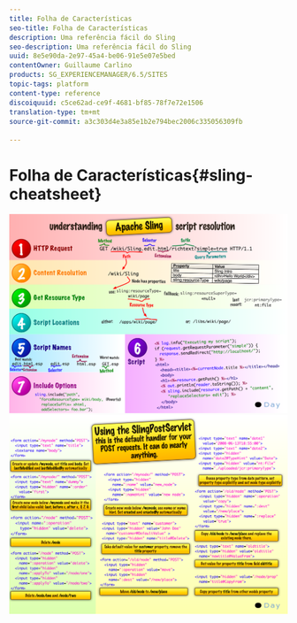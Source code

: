 ```yaml
---
title: Folha de Características
seo-title: Folha de Características
description: Uma referência fácil do Sling
seo-description: Uma referência fácil do Sling
uuid: 8e5e90da-2e97-45a4-be06-91e5e07e5bed
contentOwner: Guillaume Carlino
products: SG_EXPERIENCEMANAGER/6.5/SITES
topic-tags: platform
content-type: reference
discoiquuid: c5ce62ad-ce9f-4681-bf85-78f7e72e1506
translation-type: tm+mt
source-git-commit: a3c303d4e3a85e1b2e794bec2006c335056309fb

---
```



# Folha de Características{#sling-cheatsheet}

![chlimage_1-97](assets/chlimage_1-97.png) ![chlimage_1-98](assets/chlimage_1-98.png)

